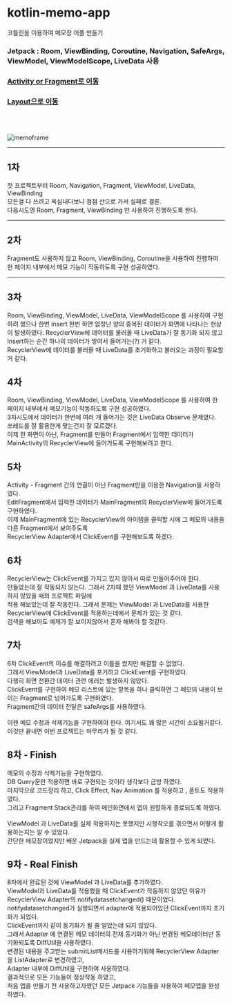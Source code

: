 # kotlin-memo-app
코틀린을 이용하여 메모장 어플 만들기 
### Jetpack : Room, ViewBinding, Coroutine, Navigation, SafeArgs, ViewModel, ViewModelScope, LiveData 사용

### [Activity or Fragment로 이동](https://github.com/izongg0/kotlin-memo-app/tree/main/memo_Finish/app/src/main/java/com/example/memo_2)
### [Layout으로 이동](https://github.com/izongg0/kotlin-memo-app/tree/main/memo_Finish/app/src/main/res/layout)
<br>
<br>

![memoframe](https://user-images.githubusercontent.com/108528803/218311775-c5610f11-5dcb-4cc2-be1b-d5af245e8f76.jpg)

----
## 1차

첫 프로젝트부터 Room, Navigation, Fragment, ViewModel, LiveData, ViewBinding <br>모든걸 다 쓰려고 욕심내다보니 점점 산으로 가서 실패로 결론.<br> 다음시도엔 Room, Fragment, ViewBinding 만 사용하여 진행하도록 한다.

----
## 2차

Fragment도 사용하지 않고 Room, ViewBinding, Coroutine을 사용하여 진행하여 한 페이지 내부에서 메모 기능이 작동하도록 구현 성공하였다.

----
## 3차

Room, ViewBinding, ViewModel, LiveData, ViewModelScope 를 사용하여 구현하려 했으나
한번 insert 한번 하면 엄청난 양의 중복된 데이터가 화면에 나타나는 현상이 발생하였다.
RecyclerView에 데이터를 불러올 때 LiveData가 잘 동기화 되지 않고 <br>
Insert하는 순간 하나의 데이터가 쌓여서 들어가는(?) 거 같다. <br>
RecyclerView에 데이터를 불러올 때 LiveData를 초기화하고 불러오는 과정이 필요할거 같다.

## 4차

Room, ViewBinding, ViewModel, LiveData, ViewModelScope 를 사용하여 한 페이지 내부에서 메모기능이 작동하도록 구현 성공하였다.<br>
3차시도에서 데이터가 한번에 여러 개 들어가는 것은 LiveData Observe 문제였다. <br>
쓰레드를 잘 활용한게 맞는건지 잘 모르겠다.<br> 
이제 한 화면이 아닌, Fragment를 만들어 Fragment에서 입력한 데이터가 MainActivity의 RecyclerView에 들어가도록 구현해보려고 한다.

## 5차
Activity - Fragment 간의 연결이 아닌 Fragment만을 이용한 Navigation을 사용하였다.<br>
EditFragment에서 입력한 데이터가 MainFragment의 RecyclerView에 들어가도록 구현하였다.<br>
이제 MainFragment에 있는 RecyclerView의 아이템을 클릭할 시에 그 메모의 내용을 다른 Fragment에서 보여주도록 <br>
RecyclerView Adapter에서 ClickEvent를 구현해보도록 하겠다.

## 6차

RecyclerView는 ClickEvent를 가지고 있지 않아서 따로 만들어주어야 한다. <br>
만들었는데 잘 작동되지 않는다. 그래서 2차때 했던 ViewModel 과 LiveData를 사용하지 않았을 때의 프로젝트 파일에 <br>
적용 해보았는데 잘 작동한다. 그래서 문제는 ViewModel 과 LiveData를 사용한 RecyclerView에 ClickEvent를 적용하는데에서 문제가 있는 것 같다.<br>
검색을 해보아도 예제가 잘 보이지않아서 혼자 해봐야 할 것같다. 

## 7차

6차 ClickEvent의 이슈를 해결하려고 이틀을 썼지만 해결할 수 없었다. <br>
그래서 ViewModel과 LiveData를 포기하고 ClickEvent를 구현하였다. <br>
다행히 화면 전환간 데이터 관련 에러는 발생하지 않았다. <br>
ClickEvent를 구현하여 메모 리스트에 있는 항목을 하나 클릭하면 그 메모의 내용이 보이는 Fragment로 넘어가도록 구현하였다.<br>
Fragment간의 데이터 전달은 safeArgs를 사용하였다.<br>
<br>
이젠 메모 수정과 삭제기능을 구현하여야 한다. 여기서도 꽤 많은 시간이 소요될거같다.<br>
이것만 끝내면 이번 프로젝트는 마무리가 될 것 같다.

## 8차 - Finish

메모의 수정과 삭제기능을 구현하였다. <br>
DB Query문만 적용하면 바로 구현되는 것이라 생각보다 금방 하였다.<br>
마지막으로 코드정리 하고, Click Effect, Nav Animation 를 적용하고 , 폰트도 적용하였다.<br>
그리고 Fragment Stack관리를 하여 메인화면에서 앱이 원할하게 종료되도록 하였다.<br>
<br>
ViewModel 과 LiveData를 실제 적용하지는 못했지만 시행착오를 겪으면서 어떻게 활용하는지는 알 수 있었다.<br>
간단한 메모장이었지만 배운 Jetpack을 실제 앱을 만드는데 활용할 수 있게 되었다. <br>

## 9차 - Real Finish

8차에서 완료된 것에 ViewModel 과 LiveData를 추가하였다. <br>
ViewModel과 LiveData를 적용했을 때 ClickEvent가 작동하지 않았던 이유가  RecyclerView Adapter의 notifydatasetchanged() 때문이었다.<br>
notifydatasetchanged가 실행되면서 adapter에 적용되어있던 ClickEvent까지 초기화가 되었다. <br>
ClickEvent까지 같이 동기화가 될 줄 알았는데 되지 않았다. <br>
그래서 Adapter 에 연결된 메모 데이터의 전체 동기화가 아닌 변경된 메모데이터만 동기화되도록 DiffUtil을 사용하였다.<br>
변경된 내용을 주고받는 submitList메서드를 사용하기위해 RecyclerView Adapter 을 ListAdapter로 변경하였고, <br>
Adapter 내부에 DiffUtil을 구현하여 사용하였다. <br>
결과적으로 모든 기능들이 정상작동 하였고, <br>
처음 앱을 만들기 전 사용하고자했던 모든 Jetpack 기능들을 사용하여 메모앱을 완성하였다.
